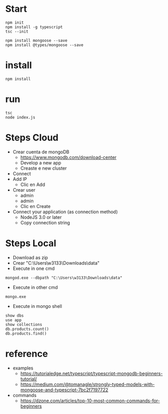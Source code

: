 # Start
````
npm init
npm install -g typescript
tsc --init

npm install mongoose --save
npm install @types/mongoose --save
````
# install
````
npm install
````
# run
````
tsc
node index.js
````

# Steps Cloud
- Crear cuenta de mongoDB
  - https://www.mongodb.com/download-center
  - Develop a new app
  - Creaste e new cluster
- Connect
- Add IP
  - Clic en Add
- Crear user
  - admin
  - admin
  - Clic en Create
- Connect your application (as connection method)
  - NodeJS 3.0 or later
  - Copy connection string

# Steps Local
- Download as zip
- Crear "C:\Users\w3133\Downloads\data"
- Execute in one cmd
````shell
mongod.exe --dbpath "C:\Users\w3133\Downloads\data"
````
- Execute in other cmd
````shell
mongo.exe
````
- Execute in mongo shell
````
show dbs
use app
show collections
db.products.count()
db.products.find()
````

# reference
- examples
  - https://tutorialedge.net/typescript/typescript-mongodb-beginners-tutorial/ 
  - https://medium.com/@tomanagle/strongly-typed-models-with-mongoose-and-typescript-7bc2f7197722
- commands
  - https://dzone.com/articles/top-10-most-common-commands-for-beginners